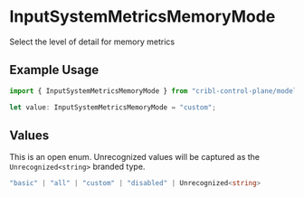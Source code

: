# InputSystemMetricsMemoryMode

Select the level of detail for memory metrics

## Example Usage

```typescript
import { InputSystemMetricsMemoryMode } from "cribl-control-plane/models";

let value: InputSystemMetricsMemoryMode = "custom";
```

## Values

This is an open enum. Unrecognized values will be captured as the `Unrecognized<string>` branded type.

```typescript
"basic" | "all" | "custom" | "disabled" | Unrecognized<string>
```